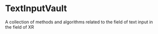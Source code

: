 # TextInputVault
A collection of methods and algorithms related to the field of text input in the field of XR
